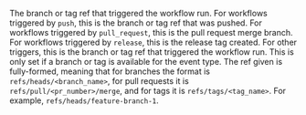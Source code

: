 The branch or tag ref that triggered the workflow run. For workflows triggered by `push`, this is the branch or tag ref that was pushed. For workflows triggered by `pull_request`, this is the pull request merge branch. For workflows triggered by `release`, this is the release tag created. For other triggers, this is the branch or tag ref that triggered the workflow run. This is only set if a branch or tag is available for the event type. The ref given is fully-formed, meaning that for branches the format is `refs/heads/<branch_name>`, for pull requests it is `refs/pull/<pr_number>/merge`, and for tags it is `refs/tags/<tag_name>`. For example, `refs/heads/feature-branch-1`.
